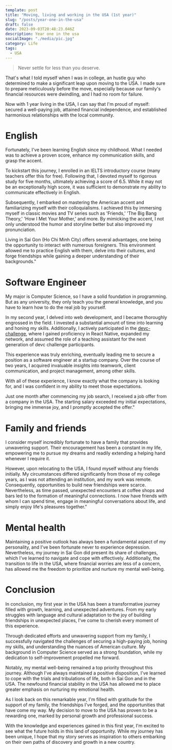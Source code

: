 ```yaml
---
template: post
title: "Moving, living and working in the USA (1st year)"
slug: "/posts/year-one-in-the-usa"
draft: false
date: 2023-09-03T20:48:23.046Z
description: Year one in the usa
socialImage: "./media/pic.jpg"
category: Life
tags:
  - USA
---
```


> Never settle for less than you deserve.

That's what I told myself when I was in college, an hustle guy who determined to make a significant leap upon moving to the USA. I made sure to prepare meticulously before the move, especially because our family's financial resources were dwindling, and I had no room for failure.

Now with 1 year living in the USA, I can say that I'm proud of myself: secured a well-paying job, attained financial independence, and established harmonious relationships with the local community.

# English

Fortunately, I've been learning English since my childhood. What I needed was to achieve a proven score, enhance my communication skills, and grasp the accent.

To kickstart this journey, I enrolled in an IELTS introductory course (many teachers offer this for free). Following that, I devoted myself to rigorous study for five months, ultimately achieving a score of 6.5. While it may not be an exceptionally high score, it was sufficient to demonstrate my ability to communicate effectively in English.

Subsequently, I embarked on mastering the American accent and familiarizing myself with their colloquialisms. I achieved this by immersing myself in classic movies and TV series such as 'Friends,' 'The Big Bang Theory,' 'How I Met Your Mother,' and more. By mimicking the accent, I not only understood the humor and storyline better but also improved my pronunciation.

Living in Sai Gon (Ho Chi Minh City) offers several advantages, one being the opportunity to interact with numerous foreigners. This environment allowed me to practice English with them, delve into their cultures, and forge friendships while gaining a deeper understanding of their backgrounds."

# Software Engineer

My major is Computer Science, so I have a solid foundation in programming. But as any university, they only teach you the general knowledge, and you have to learn how to do the real job by yourself.

In my second year, I delved into web development, and I became thoroughly engrossed in the field. I invested a substantial amount of time into learning and honing my skills. Additionally, I actively participated in the [devc-challenge](https://devc-challenge.coderschool.vn/), where I gained proficiency in React Native, expanded my network, and assumed the role of a teaching assistant for the next generation of devc challenge participants.

This experience was truly enriching, eventually leading me to secure a position as a software engineer at a startup company. Over the course of two years, I acquired invaluable insights into teamwork, client communication, and project management, among other skills.

With all of these experience, I know exactly what the company is looking for, and I was confident in my ability to meet those expectations.

Just one month after commencing my job search, I received a job offer from a company in the USA. The starting salary exceeded my initial expectations, bringing me immense joy, and I promptly accepted the offer."

# Family and friends

I consider myself incredibly fortunate to have a family that provides unwavering support. Their encouragement has been a constant in my life, empowering me to pursue my dreams and readily extending a helping hand whenever I require it.

However, upon relocating to the USA, I found myself without any friends initially. My circumstances differed significantly from those of my college years, as I was not attending an institution, and my work was remote. Consequently, opportunities to build new friendships were scarce. Nevertheless, as time passed, unexpected encounters at coffee shops and bars led to the formation of meaningful connections. I now have friends with whom I can spend time, engage in meaningful conversations about life, and simply enjoy life's pleasures together."

# Mental health

Maintaining a positive outlook has always been a fundamental aspect of my personality, and I've been fortunate never to experience depression. Nevertheless, my journey in Sai Gon did present its share of challenges, which I've learned to navigate and cope with effectively. Additionally, the transition to life in the USA, where financial worries are less of a concern, has allowed me the freedom to prioritize and nurture my mental well-being.

# Conclusion

In conclusion, my first year in the USA has been a transformative journey filled with growth, learning, and unexpected adventures. From my early struggles with language and cultural adaptation to the joy of building friendships in unexpected places, I've come to cherish every moment of this experience.

Through dedicated efforts and unwavering support from my family, I successfully navigated the challenges of securing a high-paying job, honing my skills, and understanding the nuances of American culture. My background in Computer Science served as a strong foundation, while my dedication to self-improvement propelled me forward.

Notably, my mental well-being remained a top priority throughout this journey. Although I've always maintained a positive disposition, I've learned to cope with the trials and tribulations of life, both in Sai Gon and in the USA. The newfound financial stability in the USA has allowed me to place greater emphasis on nurturing my emotional health.

As I look back on this remarkable year, I'm filled with gratitude for the support of my family, the friendships I've forged, and the opportunities that have come my way. My decision to move to the USA has proven to be a rewarding one, marked by personal growth and professional success.

With the knowledge and experiences gained in this first year, I'm excited to see what the future holds in this land of opportunity. While my journey has been unique, I hope that my story serves as inspiration to others embarking on their own paths of discovery and growth in a new country.
